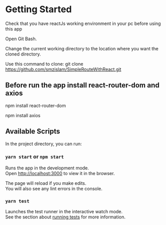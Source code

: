 # Getting Started 

Check that you have reactJs working environment in your pc before using this app

Open Git Bash.

Change the current working directory to the location where you want the cloned directory.

Use this command to clone: git clone https://github.com/smzislam/SimpleRouteWithReact.git


## Before run the app install react-router-dom and axios

npm install react-router-dom

npm install axios

## Available Scripts

In the project directory, you can run:

### `yarn start` or `npm start`

Runs the app in the development mode.\
Open [http://localhost:3000](http://localhost:3000) to view it in the browser.

The page will reload if you make edits.\
You will also see any lint errors in the console.

### `yarn test`

Launches the test runner in the interactive watch mode.\
See the section about [running tests](https://facebook.github.io/create-react-app/docs/running-tests) for more information.


